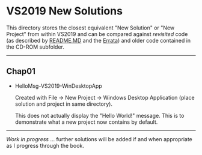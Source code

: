 # VS2019 New Solutions

This directory stores the closest equivalent "New Solution" or "New Project" from within VS2019 and can be compared against  *revisited* code (as described by [README.MD](../README.MD) and the [Errata](../Errata/Programming%20Windows%2C%205th%20Edition%2C%20Errata%20Addendum%20-%20Jason%20Doucette.html)) and older code contained in the CD-ROM subfolder.

---

## Chap01

- HelloMsg-VS2019-WinDesktopApp

  Created with File -> New Project -> Windows Desktop Application (place solution and project in same directory).
  
  This does not actually display the "Hello World!" message. This is to demonstrate what a new project now contains by default.

---

*Work in progress* ... further solutions will be added if and when appropriate as I progress through the book.